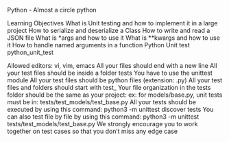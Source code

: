 Python - Almost a circle python

Learning Objectives What is Unit testing and how to implement it in a large project How to serialize and deserialize a Class How to write and read a JSON file What is *args and how to use it What is **kwargs and how to use it How to handle named arguments in a function Python Unit test python_unit_test

Allowed editors: vi, vim, emacs All your files should end with a new line All your test files should be inside a folder tests You have to use the unittest module All your test files should be python files (extension: .py) All your test files and folders should start with test_ Your file organization in the tests folder should be the same as your project: ex: for models/base.py, unit tests must be in: tests/test_models/test_base.py All your tests should be executed by using this command: python3 -m unittest discover tests You can also test file by file by using this command: python3 -m unittest tests/test_models/test_base.py We strongly encourage you to work together on test cases so that you don’t miss any edge case
